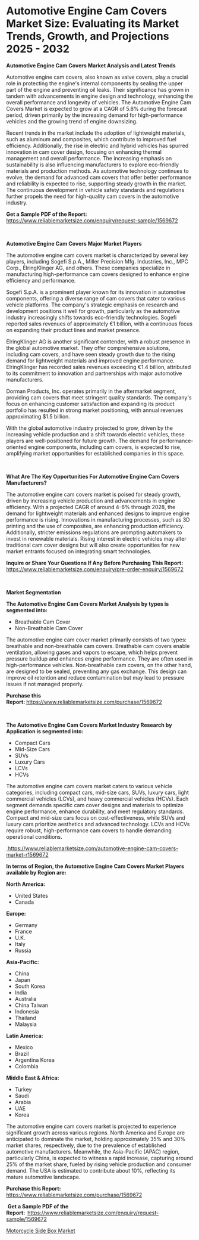 <p><h1>Automotive Engine Cam Covers Market Size: Evaluating its Market Trends, Growth, and Projections 2025 - 2032</h1></p><p><strong>Automotive Engine Cam Covers Market Analysis and Latest Trends</strong></p>
<p><p>Automotive engine cam covers, also known as valve covers, play a crucial role in protecting the engine's internal components by sealing the upper part of the engine and preventing oil leaks. Their significance has grown in tandem with advancements in engine design and technology, enhancing the overall performance and longevity of vehicles. The Automotive Engine Cam Covers Market is expected to grow at a CAGR of 5.8% during the forecast period, driven primarily by the increasing demand for high-performance vehicles and the growing trend of engine downsizing.</p><p>Recent trends in the market include the adoption of lightweight materials, such as aluminum and composites, which contribute to improved fuel efficiency. Additionally, the rise in electric and hybrid vehicles has spurred innovation in cam cover design, focusing on enhancing thermal management and overall performance. The increasing emphasis on sustainability is also influencing manufacturers to explore eco-friendly materials and production methods. As automotive technology continues to evolve, the demand for advanced cam covers that offer better performance and reliability is expected to rise, supporting steady growth in the market. The continuous development in vehicle safety standards and regulations further propels the need for high-quality cam covers in the automotive industry.</p></p>
<p><strong>Get a Sample PDF of the Report:&nbsp;</strong> <a href="https://www.reliablemarketsize.com/enquiry/request-sample/1569672?utm_campaign=2804&utm_medium=2&utm_source=Github&utm_content=ia&utm_term=25032025&utm_id=automotive-engine-cam-covers">https://www.reliablemarketsize.com/enquiry/request-sample/1569672</a></p>
<p>&nbsp;</p>
<p><strong>Automotive Engine Cam Covers Major Market Players</strong></p>
<p><p>The automotive engine cam covers market is characterized by several key players, including Sogefi S.p.A., Miller Precision Mfg. Industries, Inc., MPC Corp., ElringKlinger AG, and others. These companies specialize in manufacturing high-performance cam covers designed to enhance engine efficiency and performance.</p><p>Sogefi S.p.A. is a prominent player known for its innovation in automotive components, offering a diverse range of cam covers that cater to various vehicle platforms. The company's strategic emphasis on research and development positions it well for growth, particularly as the automotive industry increasingly shifts towards eco-friendly technologies. Sogefi reported sales revenues of approximately €1 billion, with a continuous focus on expanding their product lines and market presence.</p><p>ElringKlinger AG is another significant contender, with a robust presence in the global automotive market. They offer comprehensive solutions, including cam covers, and have seen steady growth due to the rising demand for lightweight materials and improved engine performance. ElringKlinger has recorded sales revenues exceeding €1.4 billion, attributed to its commitment to innovation and partnerships with major automotive manufacturers.</p><p>Dorman Products, Inc. operates primarily in the aftermarket segment, providing cam covers that meet stringent quality standards. The company's focus on enhancing customer satisfaction and expanding its product portfolio has resulted in strong market positioning, with annual revenues approximating $1.5 billion.</p><p>With the global automotive industry projected to grow, driven by the increasing vehicle production and a shift towards electric vehicles, these players are well-positioned for future growth. The demand for performance-oriented engine components, including cam covers, is expected to rise, amplifying market opportunities for established companies in this space.</p></p>
<p>&nbsp;</p>
<p><strong>What Are The Key Opportunities For Automotive Engine Cam Covers Manufacturers?</strong></p>
<p><p>The automotive engine cam covers market is poised for steady growth, driven by increasing vehicle production and advancements in engine efficiency. With a projected CAGR of around 4-6% through 2028, the demand for lightweight materials and enhanced designs to improve engine performance is rising. Innovations in manufacturing processes, such as 3D printing and the use of composites, are enhancing production efficiency. Additionally, stricter emissions regulations are prompting automakers to invest in renewable materials. Rising interest in electric vehicles may alter traditional cam cover designs but will also create opportunities for new market entrants focused on integrating smart technologies.</p></p>
<p><strong>Inquire or Share Your Questions If Any Before Purchasing This Report:</strong> <a href="https://www.reliablemarketsize.com/enquiry/pre-order-enquiry/1569672?utm_campaign=2804&utm_medium=2&utm_source=Github&utm_content=ia&utm_term=25032025&utm_id=automotive-engine-cam-covers">https://www.reliablemarketsize.com/enquiry/pre-order-enquiry/1569672</a></p>
<p>&nbsp;</p>
<p><strong>Market Segmentation</strong></p>
<p><strong>The Automotive Engine Cam Covers Market Analysis by types is segmented into:</strong></p>
<p><ul><li>Breathable Cam Cover</li><li>Non-Breathable Cam Cover</li></ul></p>
<p><p>The automotive engine cam cover market primarily consists of two types: breathable and non-breathable cam covers. Breathable cam covers enable ventilation, allowing gases and vapors to escape, which helps prevent pressure buildup and enhances engine performance. They are often used in high-performance vehicles. Non-breathable cam covers, on the other hand, are designed to be sealed, preventing any gas exchange. This design can improve oil retention and reduce contamination but may lead to pressure issues if not managed properly.</p></p>
<p><strong>Purchase this Report:&nbsp;</strong><a href="https://www.reliablemarketsize.com/purchase/1569672?utm_campaign=2804&utm_medium=2&utm_source=Github&utm_content=ia&utm_term=25032025&utm_id=automotive-engine-cam-covers">https://www.reliablemarketsize.com/purchase/1569672</a></p>
<p>&nbsp;</p>
<p><strong>The Automotive Engine Cam Covers Market Industry Research by Application is segmented into:</strong></p>
<p><ul><li>Compact Cars</li><li>Mid-Size Cars</li><li>SUVs</li><li>Luxury Cars</li><li>LCVs</li><li>HCVs</li></ul></p>
<p><p>The automotive engine cam covers market caters to various vehicle categories, including compact cars, mid-size cars, SUVs, luxury cars, light commercial vehicles (LCVs), and heavy commercial vehicles (HCVs). Each segment demands specific cam cover designs and materials to optimize engine performance, enhance durability, and meet regulatory standards. Compact and mid-size cars focus on cost-effectiveness, while SUVs and luxury cars prioritize aesthetics and advanced technology. LCVs and HCVs require robust, high-performance cam covers to handle demanding operational conditions.</p></p>
<p><a href="https://www.reliablemarketsize.com/automotive-engine-cam-covers-market-r1569672?utm_campaign=2804&utm_medium=2&utm_source=Github&utm_content=ia&utm_term=25032025&utm_id=automotive-engine-cam-covers">&nbsp;https://www.reliablemarketsize.com/automotive-engine-cam-covers-market-r1569672</a></p>
<p><strong>In terms of Region, the Automotive Engine Cam Covers Market Players available by Region are:</strong></p>
<p>
    <p> <strong> North America: </strong>
        <ul>
            <li>United States</li>
            <li>Canada</li>
        </ul>
        </p> 
    <p> <strong> Europe: </strong>
        <ul>
            <li>Germany</li>
            <li>France</li>
            <li>U.K.</li>
            <li>Italy</li>
            <li>Russia</li>
        </ul>
        </p> 
    <p> <strong> Asia-Pacific: </strong>
        <ul>
            <li>China</li>
            <li>Japan</li>
            <li>South Korea</li>
            <li>India</li>
            <li>Australia</li>
            <li>China Taiwan</li>
            <li>Indonesia</li>
            <li>Thailand</li>
            <li>Malaysia</li>
        </ul>
        </p> 
    <p> <strong> Latin America: </strong>
        <ul>
            <li>Mexico</li>
            <li>Brazil</li>
            <li>Argentina Korea</li>
            <li>Colombia</li>
        </ul>
        </p> 
    <p> <strong> Middle East & Africa: </strong>
        <ul>
            <li>Turkey</li>
            <li>Saudi</li>
            <li>Arabia</li>
            <li>UAE</li>
            <li>Korea</li>
        </ul>
    </p>
    </p>
<p><p>The automotive engine cam covers market is projected to experience significant growth across various regions. North America and Europe are anticipated to dominate the market, holding approximately 35% and 30% market shares, respectively, due to the prevalence of established automotive manufacturers. Meanwhile, the Asia-Pacific (APAC) region, particularly China, is expected to witness a rapid increase, capturing around 25% of the market share, fueled by rising vehicle production and consumer demand. The USA is estimated to contribute about 10%, reflecting its mature automotive landscape.</p></p>
<p><strong>Purchase this Report: </strong><a href="https://www.reliablemarketsize.com/purchase/1569672?utm_campaign=2804&utm_medium=2&utm_source=Github&utm_content=ia&utm_term=25032025&utm_id=automotive-engine-cam-covers">https://www.reliablemarketsize.com/purchase/1569672</a></p>
<p>&nbsp;<strong>Get a Sample PDF of the Report:&nbsp;&nbsp;</strong><a href="https://www.reliablemarketsize.com/enquiry/request-sample/1569672?utm_campaign=2804&utm_medium=2&utm_source=Github&utm_content=ia&utm_term=25032025&utm_id=automotive-engine-cam-covers">https://www.reliablemarketsize.com/enquiry/request-sample/1569672</a></p>
<p><strong></strong></p>
<p><p><a href="https://github.com/chkrselia/Market-Research-Report-List-1/blob/main/motorcycle-side-box-market.md?utm_campaign=2804&utm_medium=2&utm_source=Github&utm_content=ia&utm_term=25032025&utm_id=automotive-engine-cam-covers">Motorcycle Side Box Market</a></p></p>